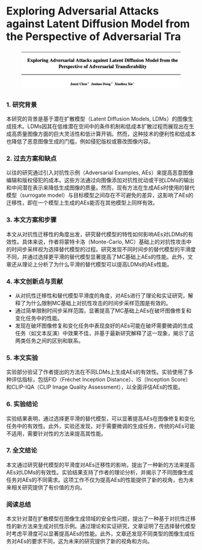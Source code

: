 # Exploring Adversarial Attacks against Latent Diffusion Model from the Perspective of Adversarial Tra

<figure><img src="../.gitbook/assets/image (2) (1) (1) (1) (1) (1) (1) (1) (1) (1) (1) (1) (1) (1) (1) (1) (1).png" alt=""><figcaption></figcaption></figure>

##

### 1. 研究背景

本研究的背景是基于潜在扩散模型（Latent Diffusion Models, LDMs）的图像生成技术。LDMs因其在低维潜在空间中的条件机制和低成本扩散过程而展现出在生成高质量图像方面的巨大灵活性和低计算开销。然而，这种技术的便利性和低成本也降低了恶意图像生成的门槛，例如侵犯版权或篡改图像内容。

### 2. 过去方案和缺点

以往的研究通过引入对抗性示例（Adversarial Examples, AEs）来提高恶意图像编辑和版权侵犯的成本。这些方法通过向图像添加对抗性扰动或干扰LDMs的输出和中间潜在表示来降低生成图像的质量。然而，现有方法在生成AEs时使用的替代模型（surrogate model）与目标模型之间存在不可避免的差异，这影响了AEs的迁移性，即在一个模型上生成的AEs能否在其他模型上同样有效。

### 3. 本文方案和步骤

本文从对抗性迁移性的角度出发，研究替代模型的特性如何影响AEs对LDMs的有效性。具体来说，作者将蒙特卡洛（Monte-Carlo, MC）基础上的对抗性攻击中的时间步采样视为选择替代模型的过程。研究发现不同时间步的替代模型的平滑度不同，并通过选择更平滑的替代模型显著提高了MC基础上AEs的性能。此外，文章还从理论上分析了为什么平滑的替代模型可以提高LDMs的AEs性能。

### 4. 本文创新点与贡献

* 从对抗性迁移性和替代模型平滑度的角度，对AEs进行了理论和实证研究，解释了为什么限制MC基础上对抗性攻击的时间步采样范围是有效的。
* 通过简单限制时间步采样范围，显著提高了MC基础上AEs在破坏图像修复和变化任务中的性能。
* 发现在破坏图像修复和变化任务中表现良好的AEs可能在破坏需要微调的生成任务（如文本反演）中效果不佳，并基于最新研究解释了这一现象，揭示了这两类任务之间的区别和联系。

### 5. 本文实验

实验部分验证了作者提出的方法在不同LDMs上生成AEs的有效性。实验使用了多种评估指标，包括FID（Fréchet Inception Distance）、IS（Inception Score）和CLIP-IQA（CLIP Image Quality Assessment），以全面评估AEs的性能。

### 6. 实验结论

实验结果表明，通过选择更平滑的替代模型，可以显著提高AEs在图像修复和变化任务中的有效性。此外，实验还发现，对于需要微调的生成任务，传统的AEs可能不适用，需要针对性的方法来提高其性能。

### 7. 全文结论

本文通过研究替代模型的平滑度对AEs迁移性的影响，提出了一种新的方法来提高AEs对LDMs的有效性。实验结果支持了作者的理论分析，并揭示了不同图像生成任务对AEs的不同需求。这项工作不仅为提高AEs的性能提供了新的视角，也为未来相关研究提供了有价值的方向。

### 阅读总结

本文针对潜在扩散模型在图像生成领域的安全性问题，提出了一种基于对抗性迁移性的新方法来生成对抗性示例。通过理论和实证研究，文章证明了在选择替代模型时考虑平滑度可以显著提高AEs的性能。此外，文章还发现不同类型的图像生成任务对AEs的要求不同，这为未来的研究提供了新的视角和方向。
